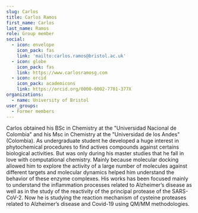 ```yaml
---
slug: Carlos
title: Carlos Ramos
first_name: Carlos
last_name: Ramos
role: Group member
social:
  - icon: envelope
    icon_pack: fas
    link: 'mailto:carlos.ramos@bristol.ac.uk'
  - icon: globe
    icon_pack: fas
    link: https://www.carlosramosg.com
  - icon: orcid
    icon_pack: academicons
    link: https://orcid.org/0000-0002-7701-377X
organizations:
  - name: University of Bristol
user_groups:
  - Former members
---
```

Carlos obtained his BSc in Chemistry at the "Universidad Nacional de Colombia" and his Msc in Chemistry at the "Universidad de los Andes" (Colombia). As undergraduate student he developed a huge interest in phytochemical procedures to find actives compounds against certains biological activities. But was only during his master studies that he fall in love with computational chemistry. Mainly because molecular docking allowed him to explore the activity of a large number of molecules against different targets and molecular dynamics helped him understand the behavior of these enzyme complexes. His works has been focused mainly to understand the inflammation processes related to Alzheimer’s disease as well as in the study of the reactivity of the principal protease of the SARS-CoV-2. Now he is studying the reaction mechanism of cysteine proteases related to Alzheimer’s disease and Covid-19 using QM/MM methodologies.
